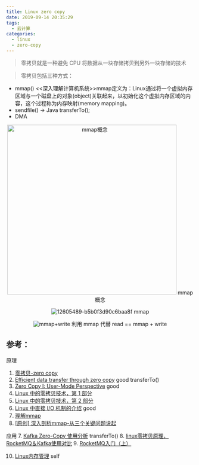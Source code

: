 ```yaml
---
title: Linux zero copy
date: 2019-09-14 20:35:29
tags:
  - 云计算
categories:
  - linux 
  - zero-copy
---
```


<p></p>
<!-- more -->

> 零拷贝就是一种避免 CPU 将数据从一块存储拷贝到另外一块存储的技术

> 零拷贝包括三种方式： 
+ mmap()
 <<深入理解计算机系统>>mmap定义为：Linux通过将一个虚拟内存区域与一个磁盘上的对象(object)关联起来，以初始化这个虚拟内存区域的内容，这个过程称为内存映射(memory mapping)。
+ sendfile() -> Java transferTo();
+ DMA 

<div style="text-align: center;">
<img width="454" alt="mmap概念" src="https://user-images.githubusercontent.com/5608425/64915067-0aa00600-d791-11e9-9aae-6e4832a279af.png"> mmap概念

![12605489-b5b0f3d90c6baa8f](https://user-images.githubusercontent.com/5608425/64915187-57391080-d794-11e9-95e5-012e92b674ee.png)
mmap

![mmap+write](https://user-images.githubusercontent.com/5608425/64915198-b3039980-d794-11e9-8729-3452941cfc0d.jpg)
利用 mmap 代替 read  ==  mmap + write
</div>

## 参考：
原理
1. [零拷贝-zero copy](https://www.cnblogs.com/AaronCui/p/10528046.html)
2. [Efficient data transfer through zero copy](https://developer.ibm.com/articles/j-zerocopy/) good transferTo()
3. [Zero Copy I: User-Mode Perspective](https://www.linuxjournal.com/article/6345)   good
4. [Linux 中的零拷贝技术，第 1 部分](https://www.ibm.com/developerworks/cn/linux/l-cn-zerocopy1/)
5. [Linux 中的零拷贝技术，第 2 部分](https://www.ibm.com/developerworks/cn/linux/l-cn-zerocopy2/)
6. [Linux 中直接 I/O 机制的介绍](https://www.ibm.com/developerworks/cn/linux/l-cn-directio/)  good
7. [理解mmap](https://cloud.tencent.com/developer/article/1145377)
8. [[原创] 深入剖析mmap-从三个关键问题说起](https://www.jianshu.com/p/eece39beee20)

应用
7. [Kafka Zero-Copy 使用分析](https://blog.csdn.net/allwefantasy/article/details/50663533)  transferTo()
8. [linux零拷贝原理，RocketMQ＆Kafka使用对比](https://cloud.tencent.com/developer/news/333695)
9. [RocketMQ入门（上）](http://www.uml.org.cn/zjjs/201504011.asp)


10. [Linux内存管理](../../../../2019/08/23/linux-memory/) self
